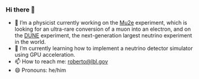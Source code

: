### Hi there 👋

- 🔭 I’m a physicist currently working on the [Mu2e](https://mu2e.fnal.gov) experiment, which is looking for an ultra-rare conversion of a muon into an electron, and on the [DUNE](https://www.dunescience.org) experiment, the next-generation largest neutrino experiment in the world.
- 🌱 I’m currently learning how to implement a neutrino detector simulator using GPU acceleration.
- 📫 How to reach me: roberto@lbl.gov
- 😄 Pronouns: he/him


<!--
**soleti/soleti** is a ✨ _special_ ✨ repository because its `README.md` (this file) appears on your GitHub profile.

Here are some ideas to get you started:

- 🔭 I’m currently working on ...
- 🌱 I’m currently learning ...
- 👯 I’m looking to collaborate on ...
- 🤔 I’m looking for help with ...
- 💬 Ask me about ...
- 📫 How to reach me: ...
- 😄 Pronouns: ...
- ⚡ Fun fact: ...
-->
